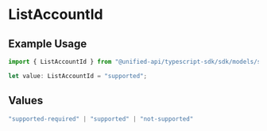 # ListAccountId

## Example Usage

```typescript
import { ListAccountId } from "@unified-api/typescript-sdk/sdk/models/shared";

let value: ListAccountId = "supported";
```

## Values

```typescript
"supported-required" | "supported" | "not-supported"
```